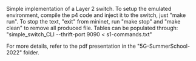 Simple implementation of a Layer 2 switch.
To setup the emulated environment, compile the p4 code and inject it to the switch, just "make run".
To stop the text, "exit" from mininet, run "make stop" and "make clean" to remove all produced file.
Tables can be populated through:
"simple_switch_CLI --thrift-port 9090 < s1-commands.txt"

For more details, refer to the pdf presentation in the "5G-SummerSchool-2022" folder.
